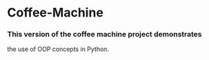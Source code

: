 # Coffee-Machine
### This version of the coffee machine project demonstrates
the use of OOP concepts in Python.
